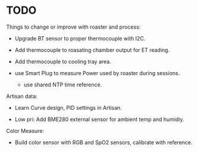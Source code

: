 
# TODO

Things to change or improve with roaster and process:

 - Upgrade BT sensor to proper thermocouple with I2C.
 - Add thermocouple to roasating chamber output for ET reading.
 - Add thermocouple to cooling tray area.

 - use Smart Plug to measure Power used by roaster during sessions.
   * use shared NTP time reference.


Artisan data:

 - Learn Curve design, PID settings in Artisan.

 - Low pri: Add BME280 external sensor for ambient temp and humidiy.

Color Measure:

 - Build color sensor with RGB and SpO2 sensors, calibrate with reference.


